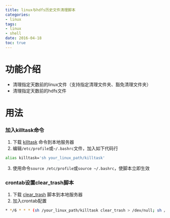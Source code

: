 ```yaml
---
title: linux与hdfs历史文件清理脚本
categories:
- linux
tags:
- linux
- shell
date: 2016-04-18
toc: true
---
```


# 功能介绍
* 清理指定天数前的linux文件（支持指定清理文件夹、豁免清理文件夹）
* 清理指定天数前的hdfs文件

# 用法
### 加入killtask命令
1. 下载 [killtask][1] 命令到本地服务器
2. 编辑`/etc/profile`或`~/.bashrc`文件，加入如下代码行
```bash
alias killtask='sh your_linux_path/killtask'
```
3. 使用命令`source /etc/profile`或`source ~/.bashrc`，使脚本立即生效

### crontab设置clear_trash脚本
1. 下载 [clear_trash][2] 脚本到本地服务器
2. 加入crontab配置
``` bash
* */6 * * * (sh /your_linux_path/killtask clear_trash > /dev/null; sh /your_linux_path/clear_trash.sh >> /your_linux_path/xxx.log 2>&1 &)
```

[1]: https://github.com/ouyangyewei/Toolkit/tree/master/linux/killtask
[2]: https://github.com/ouyangyewei/Toolkit/blob/master/linux/clear_trash/clear_trash.sh
